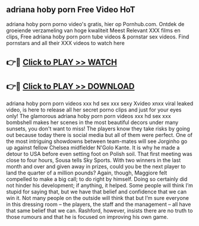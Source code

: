 ## adriana hoby porn Free Video HoT 

adriana hoby porn porno video's gratis, hier op Pornhub.com. Ontdek de groeiende verzameling van hoge kwaliteit Meest Relevant XXX films en clips,
Free adriana hoby porn porn tube videos & pornstar sex videos. Find pornstars and all their XXX videos to watch here


## 👉🔴 [Click to PLAY >> WATCH](http://us.freeplayer.one?title=adriana_hoby_porn&ref=16D)

## 👉🔴 [Click to PLAY >> DOWNLOAD](http://us.freeplayer.one?title=adriana_hoby_porn&ref=16D)


adriana hoby porn porn videos xxx hd sex xxx sexy Xvideo xnxx viral leaked video, is here to release all her secret porno clips and just for your eyes only! The glamorous adriana hoby porn porn videos xxx hd sex xxx bombshell makes her scenes in the most beautiful decors under many sunsets, you don't want to miss! The players know they take risks by going out because today there is social media but all of them were perfect. One of the most intriguing showdowns between team-mates will see Jorginho go up against fellow Chelsea midfielder N'Golo Kante. It is why he made a detour to USA before even setting foot on Polish soil. That first meeting was close to four hours, Sousa tells Sky Sports. With two winners in the last month and over and given away in prizes, could you be the next player to land the quarter of a million pounds? Again, though, Maggiore felt compelled to make a big call; to do right by himself. Doing so certainly did not hinder his development; if anything, it helped. Some people will think I’m stupid for saying that, but we have that belief and confidence that we can win it. Not many people on the outside will think that but I’m sure everyone in this dressing room – the players, the staff and the management – all have that same belief that we can. Rashford, however, insists there are no truth to those rumours and that he is focused on improving his own game.
